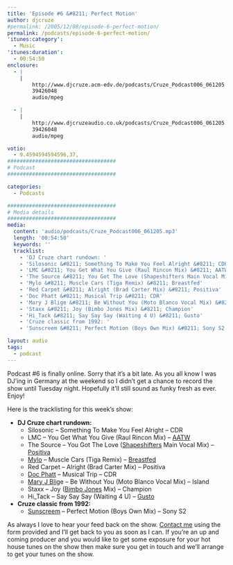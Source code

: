 ```yaml
---
title: 'Episode #6 &#8211; Perfect Motion'
author: djcruze
#permalink: /2005/12/08/episode-6-perfect-motion/
permalink: /podcasts/episode-6-perfect-motion/
'itunes:category':
  - Music
'itunes:duration':
  - 00:54:50
enclosure:
  - |
    |
        http://www.djcruze.acm-edv.de/podcasts/Cruze_Podcast006_061205.mp3
        39426048
        audio/mpeg

  - |
    |
        http://www.djcruzeaudio.co.uk/podcasts/Cruze_Podcast006_061205.mp3
        39426048
        audio/mpeg

votio:
  - 9.4594594594596,37,
###################################
# Podcast
###################################

categories:
  - Podcasts

###################################
# Media details
###################################
media:
  content: 'audio/podcasts/Cruze_Podcast006_061205.mp3'
  length: '00:54:50'
  keywords: ''
  tracklist:
    - 'DJ Cruze chart rundown: '
    - 'Silosonic &#8211; Something To Make You Feel Alright &#8211; CDR'
    - 'LMC &#8211; You Get What You Give (Raul Rincon Mix) &#8211; AATW'
    - 'The Source &#8211; You Got The Love (Shapeshifters Main Vocal Mix) &#8211; Positiva'
    - 'Mylo &#8211; Muscle Cars (Tiga Remix) &#8211; Breastfed'
    - 'Red Carpet &#8211; Alright (Brad Carter Mix) &#8211; Positiva'
    - 'Doc Phatt &#8211; Musical Trip &#8211; CDR'
    - 'Mary J Blige &#8211; Be Without You (Moto Blanco Vocal Mix) &#8211; Island'
    - 'Staxx &#8211; Joy (Bimbo Jones Mix) &#8211; Champion'
    - 'Hi_Tack &#8211; Say Say Say (Waiting 4 U) &#8211; Gusto'
    - 'Cruze classic from 1992: '
    - 'Sunscreem &#8211; Perfect Motion (Boys Own Mix) &#8211; Sony S2'

layout: audio
tags:
  - podcast
---
```


Podcast #6 is finally online. Sorry that it&#8217;s a bit late. As you all know I was DJ&#8217;ing in Germany at the weekend so I didn&#8217;t get a chance to record the show until Tuesday night. Hopefully it&#8217;ll still sound as funky fresh as ever. Enjoy!

Here is the tracklisting for this week&#8217;s show:

- **DJ Cruze chart rundown:**
  - Silosonic &#8211; Something To Make You Feel Alright &#8211; CDR
  - LMC &#8211; You Get What You Give (Raul Rincon Mix) &#8211; [AATW][3]
  - The Source &#8211; You Got The Love ([Shapeshifters][4] Main Vocal Mix) &#8211; [Positiva][5]
  - [Mylo][6] &#8211; Muscle Cars (Tiga Remix) &#8211; [Breastfed][7]
  - Red Carpet &#8211; Alright (Brad Carter Mix) &#8211; Positiva
  - [Doc Phatt][8] &#8211; Musical Trip &#8211; CDR
  - [Mary J Blig][9]e &#8211; Be Without You (Moto Blanco Vocal Mix) &#8211; Island
  - Staxx &#8211; Joy ([Bimbo Jones][10] Mix) &#8211; Champion
  - Hi_Tack &#8211; Say Say Say (Waiting 4 U) &#8211; [Gusto][11]
- **Cruze classic from 1992:**
  - [Sunscreem][12] &#8211; Perfect Motion (Boys Own Mix) &#8211; Sony S2

As always I love to hear your feed back on the show. [Contact me][13] using the form provided and I&#8217;ll get back to you as soon as I can. If you&#8217;re an up and coming producer and you would like to get some exposure for your hot house tunes on the show then make sure you get in touch and we&#8217;ll arrange to get your tunes on the show.

[1]: http://www.djcruzeaudio.co.uk/podcasts/Cruze_Podcast006_061205.mp3
[2]: http://www.djcruze.co.uk/cms/podcasts/feed/rss2
[3]: http://www.aatw.com/
[4]: http://www.nocturnalgroove.co.uk/
[5]: http://www.positivarecords.com/
[6]: http://www.mylo.tv/
[7]: http://www.breastfed.tv/
[8]: http://www.docphatt.com/
[9]: http://www.mjblige.com/
[10]: http://www.djleedagger.co.uk/
[11]: http://www.gutrecords.com/
[12]: http://www.vh1.com/artists/az/sunscreem/bio.jhtml
[13]: http://www.djcruze.co.uk/cms/contact/
